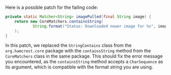 Here is a possible patch for the failing code:

```java
private static Matcher<String> imagePulled(final String image) {
    return new CoreMatchers.containsString(
            String.format("Status: Downloaded newer image for %s", image)
    );
}
```

In this patch, we replaced the `StringContains` class from the `org.hamcrest.core` package with the `containsString` method from the `CoreMatchers` class in the same package. This should fix the error message you encountered, as the `containsString` method accepts a `CharSequence` as its argument, which is compatible with the format string you are using.